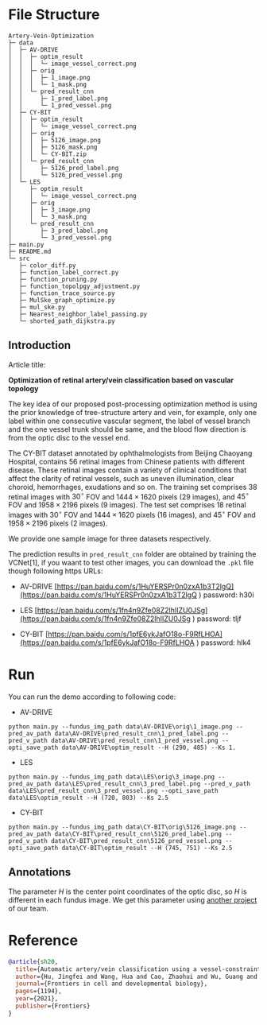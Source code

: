 # File Structure
```
Artery-Vein-Optimization
├─ data
│  ├─ AV-DRIVE
│  │  ├─ optim_result
│  │  │  └─ image_vessel_correct.png
│  │  ├─ orig
│  │  │  ├─ 1_image.png
│  │  │  └─ 1_mask.png
│  │  └─ pred_result_cnn
│  │     ├─ 1_pred_label.png
│  │     └─ 1_pred_vessel.png
│  ├─ CY-BIT
│  │  ├─ optim_result
│  │  │  └─ image_vessel_correct.png
│  │  ├─ orig
│  │  │  ├─ 5126_image.png
│  │  │  ├─ 5126_mask.png
│  │  │  └─ CY-BIT.zip
│  │  └─ pred_result_cnn
│  │     ├─ 5126_pred_label.png
│  │     └─ 5126_pred_vessel.png
│  └─ LES
│     ├─ optim_result
│     │  └─ image_vessel_correct.png
│     ├─ orig
│     │  ├─ 3_image.png
│     │  └─ 3_mask.png
│     └─ pred_result_cnn
│        ├─ 3_pred_label.png
│        └─ 3_pred_vessel.png
├─ main.py
├─ README.md
└─ src
   ├─ color_diff.py
   ├─ function_label_correct.py
   ├─ function_pruning.py
   ├─ function_topolpgy_adjustment.py
   ├─ function_trace_source.py
   ├─ MulSke_graph_optimize.py
   ├─ mul_ske.py
   ├─ Nearest_neighbor_label_passing.py
   └─ shorted_path_dijkstra.py
```
## Introduction

Article title:

**Optimization of retinal artery/vein classification based on vascular topology**

The key idea of our proposed post-processing optimization method is using the prior knowledge of tree-structure artery and vein, for example, only one label within one consecutive vascular segment, the label of vessel branch and the one vessel trunk should be same, and the blood flow direction is from the optic disc to the vessel end.

The CY-BIT dataset annotated by ophthalmologists from Beijing Chaoyang Hospital, contains 56 retinal images from Chinese patients with different disease. These retinal images contain a variety of clinical conditions that affect the clarity of retinal vessels, such as uneven illumination, clear choroid, hemorrhages, exudations and so on. The training set comprises 38 retinal images with $30^{\circ}$ FOV and $1444\times 1620$ pixels (29 images), and $45^{\circ}$ FOV and $1958\times 2196$ pixels (9 images). The test set comprises 18 retinal images with $30^{\circ}$ FOV and $1444\times 1620$ pixels (16 images), and $45^{\circ}$ FOV and $1958\times 2196$ pixels (2 images).

We provide one sample image for three datasets respectively. 

The prediction results in `pred_result_cnn` folder are obtained by training the VCNet[1], if you waant to test other images, you can download the `.pkl` file though following https URLs:

* AV-DRIVE
[https://pan.baidu.com/s/1HuYERSPr0n0zxA1b3T2lgQ](https://pan.baidu.com/s/1HuYERSPr0n0zxA1b3T2lgQ 
) password: h30i

* LES
[https://pan.baidu.com/s/1fn4n9Zfe08Z2lhIIZU0JSg](https://pan.baidu.com/s/1fn4n9Zfe08Z2lhIIZU0JSg 
) password: tljf

* CY-BIT
[https://pan.baidu.com/s/1pfE6ykJafO18o-F9RfLHOA](https://pan.baidu.com/s/1pfE6ykJafO18o-F9RfLHOA 
) password: hlk4

# Run
You can run the demo according to following code:
* AV-DRIVE

```
python main.py --fundus_img_path data\AV-DRIVE\orig\1_image.png --pred_av_path data\AV-DRIVE\pred_result_cnn\1_pred_label.png --pred_v_path data\AV-DRIVE\pred_result_cnn\1_pred_vessel.png --opti_save_path data\AV-DRIVE\optim_result --H (290, 485) --Ks 1.
```

* LES

```
python main.py --fundus_img_path data\LES\orig\3_image.png --pred_av_path data\LES\pred_result_cnn\3_pred_label.png --pred_v_path data\LES\pred_result_cnn\3_pred_vessel.png --opti_save_path data\LES\optim_result --H (720, 803) --Ks 2.5
```

* CY-BIT

```
python main.py --fundus_img_path data\CY-BIT\orig\5126_image.png --pred_av_path data\CY-BIT\pred_result_cnn\5126_pred_label.png --pred_v_path data\CY-BIT\pred_result_cnn\5126_pred_vessel.png --opti_save_path data\CY-BIT\optim_result --H (745, 751) --Ks 2.5
```

##  Annotations
The parameter $H$ is the center point coordinates of the optic disc, so $H$ is different in each fundus image. We get this parameter using [another project](https://doi.org/10.1016/j.compbiomed.2023.106796) of our team. 

# Reference
```bibtex
@article{sh20,
  title={Automatic artery/vein classification using a vessel-constraint network for multicenter fundus images},
  author={Hu, Jingfei and Wang, Hua and Cao, Zhaohui and Wu, Guang and Jonas, Jost B and Wang, Ya Xing and Zhang, Jicong},
  journal={Frontiers in cell and developmental biology},
  pages={1194},
  year={2021},
  publisher={Frontiers}
}
```
